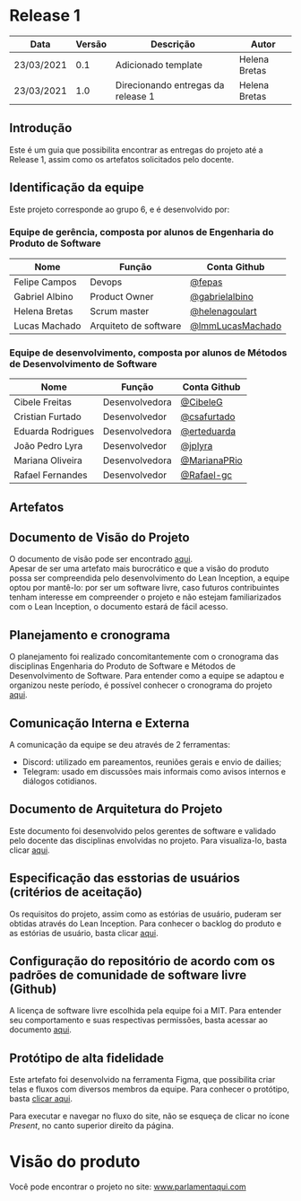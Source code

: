 # Release 1

| Data       | Versão | Descrição                                           | Autor              |
| ---------- | ------ | --------------------------------------------------- | ------------------ |
| 23/03/2021 | 0.1    | Adicionado template               |  Helena Bretas |
| 23/03/2021 | 1.0    | Direcionando entregas da release 1 | Helena Bretas |

## Introdução

Este é um guia que possibilita encontrar as entregas do projeto até a Release 1, assim como os artefatos solicitados pelo docente.

## Identificação da equipe

Este projeto corresponde ao grupo 6, e é desenvolvido por: 

### Equipe de gerência, composta por alunos de Engenharia do Produto de Software

| Nome           | Função                | Conta Github |
|----------------|-----------------------| ----------------|
| Felipe Campos  | Devops                | [@fepas](https://github.com/fepas) |
| Gabriel Albino | Product Owner         | [@gabrielalbino](https://github.com/gabrielalbino) |
| Helena Bretas  | Scrum master          | [@helenagoulart](https://github.com/helenagoulart) |
| Lucas Machado  | Arquiteto de software | [@lmmLucasMachado](https://github.com/lmmLucasMachado) |

### Equipe de desenvolvimento, composta por alunos de Métodos de Desenvolvimento de Software

| Nome              | Função         | Conta Github |
|-------------------|----------------| ----------------|
| Cibele Freitas    | Desenvolvedora | [@CibeleG](https://github.com/CibeleG) |
| Cristian Furtado  | Desenvolvedor  | [@csafurtado](https://github.com/csafurtado) |
| Eduarda Rodrigues | Desenvolvedora | [@erteduarda](https://github.com/erteduarda) |
| João Pedro Lyra   | Desenvolvedor  | [@jplyra](https://github.com/jplyra) |
| Mariana Oliveira  | Desenvolvedora | [@MarianaPRio](https://github.com/MarianaPRio) |
| Rafael Fernandes  | Desenvolvedor  | [@Rafael-gc](https://github.com/Rafael-gc) |

## Artefatos

## Documento de Visão do Projeto

O documento de visão pode ser encontrado [aqui](./Documentos/doc_visao.md). <br>
Apesar de ser uma artefato mais burocrático e que a visão do produto possa ser compreendida pelo desenvolvimento do Lean Inception, a equipe optou por mantê-lo: por ser um software livre, caso futuros contribuintes tenham interesse em compreender o projeto e não estejam familiarizados com o Lean Inception, o documento estará de fácil acesso.

## Planejamento e cronograma

O planejamento foi realizado concomitantemente com o cronograma das disciplinas Engenharia do Produto de Software e Métodos de Desenvolvimento de Software. Para entender como a equipe se adaptou e organizou neste período, é possível conhecer o cronograma do projeto [aqui](./Documentos/cronograma_do_produto.md).

## Comunicação Interna e Externa

A comunicação da equipe se deu através de 2 ferramentas:
- Discord: utilizado em pareamentos, reuniões gerais e envio de dailies; 
- Telegram: usado em discussões mais informais como avisos internos e diálogos cotidianos.

## Documento de Arquitetura do Projeto

Este documento foi desenvolvido pelos gerentes de software e validado pelo docente das disciplinas envolvidas no projeto. Para visualiza-lo, basta clicar [aqui](./Documentos/arquitetura.md).

## Especificação das esstorias de usuários (critérios de aceitação)

Os requisitos do projeto, assim como as estórias de usuário, puderam ser obtidas através do Lean Inception. Para conhecer o backlog do produto e as estórias de usuário, basta clicar [aqui](./Documentos/backlog.md/).

## Configuração do repositório de acordo com os padrões de comunidade de software livre (Github)

A licença de software livre escolhida pela equipe foi a MIT. Para entender seu comportamento e suas respectivas permissões, basta acessar ao documento [aqui](./Software_livre.md/).

## Protótipo de alta fidelidade

Este artefato foi desenvolvido na ferramenta Figma, que possibilita criar telas e fluxos com diversos membros da equipe. Para conhecer o protótipo, basta [clicar aqui](https://www.figma.com/file/UWBRoMSkFlLrO0S0t9yHFc/Parlamentaqui?node-id=0%3A1).

Para executar e navegar no fluxo do site, não se esqueça de clicar no ícone *Present*, no canto superior direito da página.

# Visão do produto

Você pode encontrar o projeto no site: www.parlamentaqui.com
